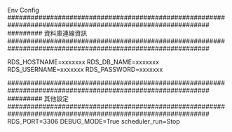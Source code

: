 Env Config
############################################################################################################
######### 資料庫連線資訊
############################################################################################################

RDS_HOSTNAME=xxxxxxx
RDS_DB_NAME=xxxxxxx
RDS_USERNAME=xxxxxxx
RDS_PASSWORD=xxxxxxx


############################################################################################################
######### 其他設定
############################################################################################################
RDS_PORT=3306
DEBUG_MODE=True
scheduler_run=Stop